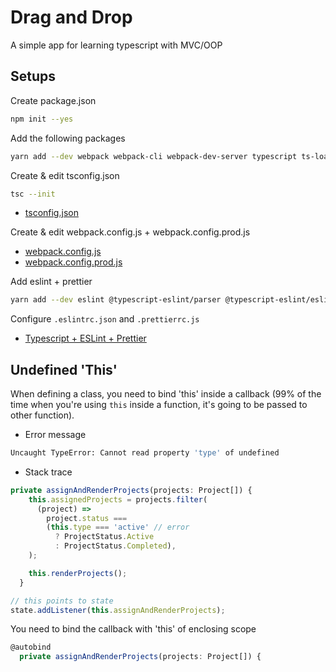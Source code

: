 # Drag and Drop

A simple app for learning typescript with MVC/OOP

## Setups

Create package.json

```bash
npm init --yes
```

Add the following packages

```bash
yarn add --dev webpack webpack-cli webpack-dev-server typescript ts-loader
```

Create & edit tsconfig.json

```bash
tsc --init
```

- [tsconfig.json]("./tsconfig.json")

Create & edit webpack.config.js + webpack.config.prod.js

- [webpack.config.js]("./webpack.config.js")
- [webpack.config.prod.js]("./webpack.config.prod.js")

Add eslint + prettier

```bash
yarn add --dev eslint @typescript-eslint/parser @typescript-eslint/eslint-plugin prettier eslint-config-prettier eslint-plugin-prettier
```

Configure `.eslintrc.json` and `.prettierrc.js`

- [Typescript + ESLint + Prettier](https://github.com/toypiano/cheatsheets/blob/master/docs/vscode.md)

## Undefined 'This'

When defining a class, you need to bind 'this' inside a callback (99% of the time when you're using `this` inside a function, it's going to be passed to other function).

- Error message

```bash
Uncaught TypeError: Cannot read property 'type' of undefined
```

- Stack trace

```ts
private assignAndRenderProjects(projects: Project[]) {
    this.assignedProjects = projects.filter(
      (project) =>
        project.status ===
        (this.type === 'active' // error
          ? ProjectStatus.Active
          : ProjectStatus.Completed),
    );

    this.renderProjects();
  }
```

```ts
// this points to state
state.addListener(this.assignAndRenderProjects);
```

You need to bind the callback with 'this' of enclosing scope

```ts
@autobind
  private assignAndRenderProjects(projects: Project[]) {
```
